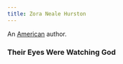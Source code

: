 ```yaml
---
title: Zora Neale Hurston
---
```


An [American](../index.html) author.

### Their Eyes Were Watching God
